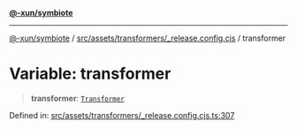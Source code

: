 [**@-xun/symbiote**](../../../../../README.md)

***

[@-xun/symbiote](../../../../../README.md) / [src/assets/transformers/\_release.config.cjs](../README.md) / transformer

# Variable: transformer

> **transformer**: [`Transformer`](../../../type-aliases/Transformer.md)

Defined in: [src/assets/transformers/\_release.config.cjs.ts:307](https://github.com/Xunnamius/symbiote/blob/14162458f85eafaca24a0ffc1c3f7cc0eb8b25d7/src/assets/transformers/_release.config.cjs.ts#L307)
